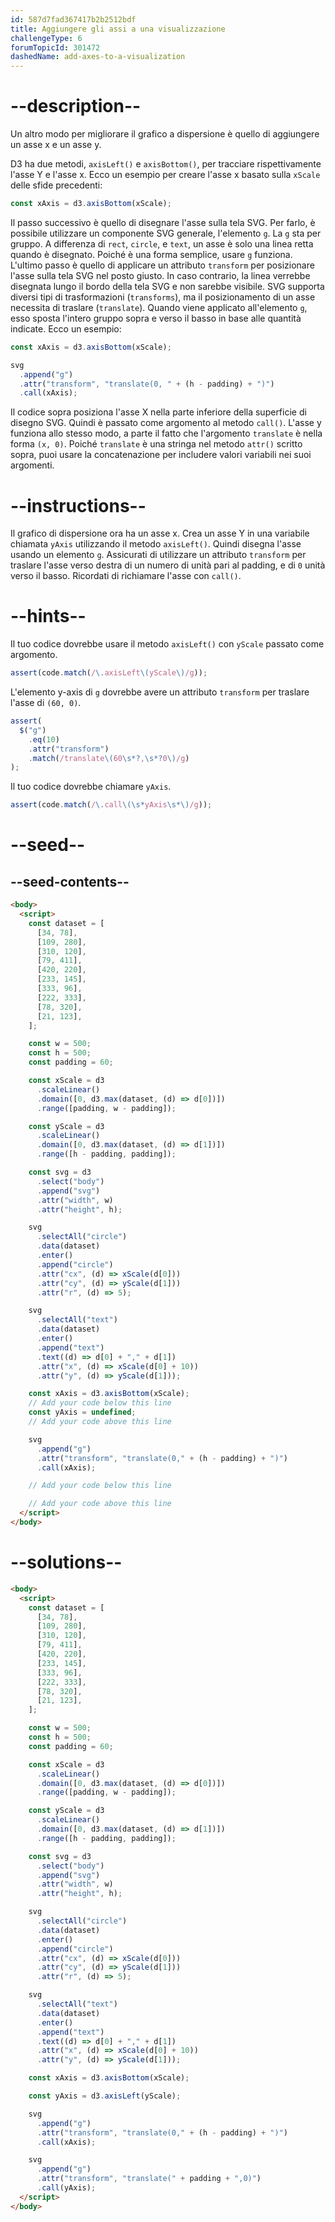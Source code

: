 ```yaml
---
id: 587d7fad367417b2b2512bdf
title: Aggiungere gli assi a una visualizzazione
challengeType: 6
forumTopicId: 301472
dashedName: add-axes-to-a-visualization
---
```


# --description--

Un altro modo per migliorare il grafico a dispersione è quello di aggiungere un asse x e un asse y.

D3 ha due metodi, `axisLeft()` e `axisBottom()`, per tracciare rispettivamente l'asse Y e l'asse x. Ecco un esempio per creare l'asse x basato sulla `xScale` delle sfide precedenti:

```js
const xAxis = d3.axisBottom(xScale);
```

Il passo successivo è quello di disegnare l'asse sulla tela SVG. Per farlo, è possibile utilizzare un componente SVG generale, l'elemento `g`. La `g` sta per gruppo. A differenza di `rect`, `circle`, e `text`, un asse è solo una linea retta quando è disegnato. Poiché è una forma semplice, usare `g` funziona. L'ultimo passo è quello di applicare un attributo `transform` per posizionare l'asse sulla tela SVG nel posto giusto. In caso contrario, la linea verrebbe disegnata lungo il bordo della tela SVG e non sarebbe visibile. SVG supporta diversi tipi di trasformazioni (`transforms`), ma il posizionamento di un asse necessita di traslare (`translate`). Quando viene applicato all'elemento `g`, esso sposta l'intero gruppo sopra e verso il basso in base alle quantità indicate. Ecco un esempio:

```js
const xAxis = d3.axisBottom(xScale);

svg
  .append("g")
  .attr("transform", "translate(0, " + (h - padding) + ")")
  .call(xAxis);
```

Il codice sopra posiziona l'asse X nella parte inferiore della superficie di disegno SVG. Quindi è passato come argomento al metodo `call()`. L'asse y funziona allo stesso modo, a parte il fatto che l'argomento `translate` è nella forma `(x, 0)`. Poiché `translate` è una stringa nel metodo `attr()` scritto sopra, puoi usare la concatenazione per includere valori variabili nei suoi argomenti.

# --instructions--

Il grafico di dispersione ora ha un asse x. Crea un asse Y in una variabile chiamata `yAxis` utilizzando il metodo `axisLeft()`. Quindi disegna l'asse usando un elemento `g`. Assicurati di utilizzare un attributo `transform` per traslare l'asse verso destra di un numero di unità pari al padding, e di `0` unità verso il basso. Ricordati di richiamare l'asse con `call()`.

# --hints--

Il tuo codice dovrebbe usare il metodo `axisLeft()` con `yScale` passato come argomento.

```js
assert(code.match(/\.axisLeft\(yScale\)/g));
```

L'elemento y-axis di `g` dovrebbe avere un attributo `transform` per traslare l'asse di `(60, 0)`.

```js
assert(
  $("g")
    .eq(10)
    .attr("transform")
    .match(/translate\(60\s*?,\s*?0\)/g)
);
```

Il tuo codice dovrebbe chiamare `yAxis`.

```js
assert(code.match(/\.call\(\s*yAxis\s*\)/g));
```

# --seed--

## --seed-contents--

```html
<body>
  <script>
    const dataset = [
      [34, 78],
      [109, 280],
      [310, 120],
      [79, 411],
      [420, 220],
      [233, 145],
      [333, 96],
      [222, 333],
      [78, 320],
      [21, 123],
    ];

    const w = 500;
    const h = 500;
    const padding = 60;

    const xScale = d3
      .scaleLinear()
      .domain([0, d3.max(dataset, (d) => d[0])])
      .range([padding, w - padding]);

    const yScale = d3
      .scaleLinear()
      .domain([0, d3.max(dataset, (d) => d[1])])
      .range([h - padding, padding]);

    const svg = d3
      .select("body")
      .append("svg")
      .attr("width", w)
      .attr("height", h);

    svg
      .selectAll("circle")
      .data(dataset)
      .enter()
      .append("circle")
      .attr("cx", (d) => xScale(d[0]))
      .attr("cy", (d) => yScale(d[1]))
      .attr("r", (d) => 5);

    svg
      .selectAll("text")
      .data(dataset)
      .enter()
      .append("text")
      .text((d) => d[0] + "," + d[1])
      .attr("x", (d) => xScale(d[0] + 10))
      .attr("y", (d) => yScale(d[1]));

    const xAxis = d3.axisBottom(xScale);
    // Add your code below this line
    const yAxis = undefined;
    // Add your code above this line

    svg
      .append("g")
      .attr("transform", "translate(0," + (h - padding) + ")")
      .call(xAxis);

    // Add your code below this line

    // Add your code above this line
  </script>
</body>
```

# --solutions--

```html
<body>
  <script>
    const dataset = [
      [34, 78],
      [109, 280],
      [310, 120],
      [79, 411],
      [420, 220],
      [233, 145],
      [333, 96],
      [222, 333],
      [78, 320],
      [21, 123],
    ];

    const w = 500;
    const h = 500;
    const padding = 60;

    const xScale = d3
      .scaleLinear()
      .domain([0, d3.max(dataset, (d) => d[0])])
      .range([padding, w - padding]);

    const yScale = d3
      .scaleLinear()
      .domain([0, d3.max(dataset, (d) => d[1])])
      .range([h - padding, padding]);

    const svg = d3
      .select("body")
      .append("svg")
      .attr("width", w)
      .attr("height", h);

    svg
      .selectAll("circle")
      .data(dataset)
      .enter()
      .append("circle")
      .attr("cx", (d) => xScale(d[0]))
      .attr("cy", (d) => yScale(d[1]))
      .attr("r", (d) => 5);

    svg
      .selectAll("text")
      .data(dataset)
      .enter()
      .append("text")
      .text((d) => d[0] + "," + d[1])
      .attr("x", (d) => xScale(d[0] + 10))
      .attr("y", (d) => yScale(d[1]));

    const xAxis = d3.axisBottom(xScale);

    const yAxis = d3.axisLeft(yScale);

    svg
      .append("g")
      .attr("transform", "translate(0," + (h - padding) + ")")
      .call(xAxis);

    svg
      .append("g")
      .attr("transform", "translate(" + padding + ",0)")
      .call(yAxis);
  </script>
</body>
```
